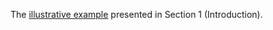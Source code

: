 The [illustrative example](https://statransform.github.io/jovi/supplementary/examples-case-studies/1-Introduction/illustrative-example.html) presented in Section 1 (Introduction).
